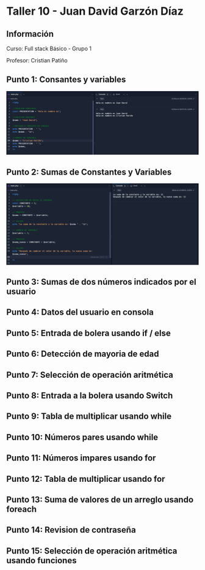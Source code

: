 <h1>Taller 10 - Juan David Garzón Díaz</h1>

<h2>Información</h2>
<p>Curso: Full stack Básico - Grupo 1</p>
<p>Profesor: Cristian Patiño</p>

<h2>Punto 1: Consantes y variables</h2>
<img src= "./public/images/img-punto-1.PNG" alt= "punto 1">

<h2>Punto 2: Sumas de Constantes y Variables</h2>
<img src= "./public/images/img-punto-2.PNG" alt= "punto 2">

<h2>Punto 3: Sumas de dos números indicados por el usuario</h2>

<h2>Punto 4: Datos del usuario en consola</h2>

<h2>Punto 5: Entrada de bolera usando if / else</h2>

<h2>Punto 6: Detección de mayoria de edad</h2>

<h2>Punto 7: Selección de operación aritmética</h2>

<h2>Punto 8: Entrada a la bolera usando Switch</h2>

<h2>Punto 9: Tabla de multiplicar usando while</h2>

<h2>Punto 10: Números pares usando while</h2>

<h2>Punto 11: Números impares usando for</h2>

<h2>Punto 12: Tabla de multiplicar usando for</h2>

<h2>Punto 13: Suma de valores de un arreglo usando foreach</h2>

<h2>Punto 14: Revision de contraseña</h2>

<h2>Punto 15: Selección de operación aritmética usando funciones</h2>
